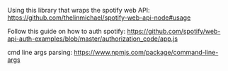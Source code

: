 Using this library that wraps the spotify web API: https://github.com/thelinmichael/spotify-web-api-node#usage


Follow this guide on how to auth spotify: https://github.com/spotify/web-api-auth-examples/blob/master/authorization_code/app.js

cmd line args parsing:
https://www.npmjs.com/package/command-line-args
